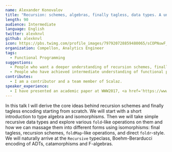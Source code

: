 ```yaml
---
name: Alexander Konovalov
title: "Recursion: schemes, algebras, finally tagless, data types. A unifying vision."
length: 90
audience: Intermediate
language: English
twitter: alexknvl
github: alexknvl
icon: https://pbs.twimg.com/profile_images/797920728859480065/sCOPNuwF_400x400.jpg
organization: Compellon, Analytics Engineer
tags:
  - Functional Programming
suggestions:
  - People who want a deeper understanding of recursion schemes, finally tagless encoding, and type theory in general. 
  - People who have achieved intermediate understanding of functional programming in Scala, and want to learn more advanced topics.
contributes:
  - I am a contributor and a team member of Scalaz.
speaker_experience:
  - I have presented an academic paper at WWW2017, <a href='https://www.slideshare.net/AlexanderKonovalov13/learning-event-extractors-from-knowledge-base-revisions'>https://www.slideshare.net/AlexanderKonovalov13/learning-event-extractors-from-knowledge-base-revisions</a> and presented <a href='https://alexknvl.com/docs/scalaz_summit_presentation.pdf'>https://alexknvl.com/docs/scalaz_summit_presentation.pdf</a> at Lambdaconf 2018 but in an informal setting during scalaz summit and without much preparation.
---
```

In this talk I will derive the core ideas behind recursion
schemes and finally tagless encoding starting from scratch.
We will start with a short introduction to type algebra and
isomorphisms. Then we will take simple recursive data types
and explore various `fold`-like operations on them and how we 
can massage them into different forms using isomorphisms: final 
tagless, recursion schemes, `foldMap`-like operations, and direct 
`foldr`-style. We will naturally arrive at the `Recursive` typeclass, 
Boehm-Berarducci encoding of ADTs, catamorphisms and F-algebras.
